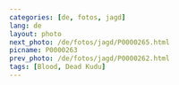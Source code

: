 ```yaml
---
categories: [de, fotos, jagd]
lang: de
layout: photo
next_photo: /de/fotos/jagd/P0000265.html
picname: P0000263
prev_photo: /de/fotos/jagd/P0000262.html
tags: [Blood, Dead Kudu]
---
```


